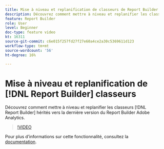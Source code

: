 ```yaml
---
title: Mise à niveau et replanification de classeurs de Report Builder
description: Découvrez comment mettre à niveau et replanifier les classeurs Report Builder hérités vers la dernière version d’Adobe Analytics Report Builder.
feature: Report Builder
role: User
level: Beginner
doc-type: feature video
kt: 16311
source-git-commit: c6e015f257fd27f27e60a4ce2a30c5369611d123
workflow-type: tm+mt
source-wordcount: '56'
ht-degree: 16%

---
```


# Mise à niveau et replanification de [!DNL Report Builder] classeurs

Découvrez comment mettre à niveau et replanifier les classeurs [!DNL Report Builder] hérités vers la dernière version du Report Builder Adobe Analytics.

>[!VIDEO](https://video.tv.adobe.com/v/3434957/?quality=12&learn=on)

Pour plus dʼinformations sur cette fonctionnalité, consultez la [documentation](https://experienceleague.adobe.com/fr/docs/analytics/analyze/report-builder/home).
